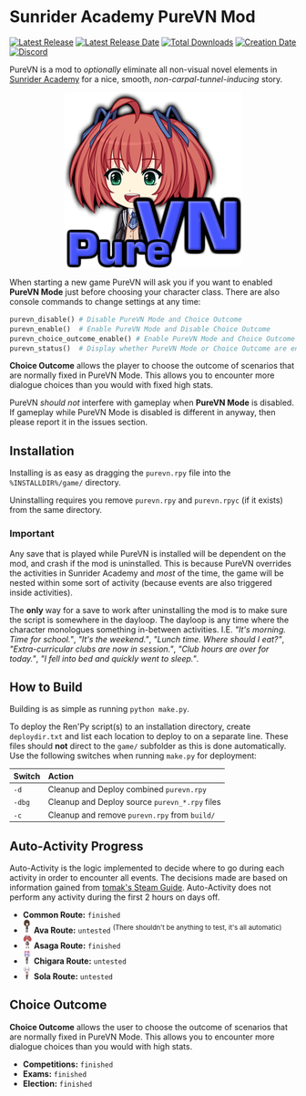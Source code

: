 # Sunrider Academy PureVN Mod

[![Latest Release](https://img.shields.io/github/release-pre/trigger-death/SunriderAcademyPureVN.svg?style=flat&label=version)](https://github.com/trigger-death/GrisaiaSpriteViewer/releases/latest)
[![Latest Release Date](https://img.shields.io/github/release-date-pre/trigger-death/SunriderAcademyPureVN.svg?style=flat&label=released)](https://github.com/trigger-death/SunriderAcademyPureVN/releases/latest)
[![Total Downloads](https://img.shields.io/github/downloads/trigger-death/SunriderAcademyPureVN/total.svg?style=flat)](https://github.com/trigger-death/SunriderAcademyPureVN/releases)
[![Creation Date](https://img.shields.io/badge/created-march%202019-A642FF.svg?style=flat)](https://github.com/trigger-death/SunriderAcademyPureVN/commit/26464c07eab6544c8f300f8ae2965e5acfa535f4)
[![Discord](https://img.shields.io/discord/436949335947870238.svg?style=flat&logo=discord&label=chat&colorB=7389DC&link=https://discord.gg/vB7jUbY)](https://discord.gg/vB7jUbY)

PureVN is a mod to *optionally* eliminate all non-visual novel elements in [Sunrider Academy](https://vndb.org/v16221/chars) for a nice, smooth, *non-carpal-tunnel-inducing* story.

<p align="center"><img alt="Sunrider Academy PureVN Mod Logo" src="preview/purevn_logo.png"></p>

When starting a new game PureVN will ask you if you want to enabled **PureVN Mode** just before choosing your character class. There are also console commands to change settings at any time:

```py
purevn_disable() # Disable PureVN Mode and Choice Outcome
purevn_enable()  # Enable PureVN Mode and Disable Choice Outcome
purevn_choice_outcome_enable() # Enable PureVN Mode and Choice Outcome
purevn_status()  # Display whether PureVN Mode or Choice Outcome are enabled
```

**Choice Outcome** allows the player to choose the outcome of scenarios that are normally fixed in PureVN Mode. This allows you to encounter more dialogue choices than you would with fixed high stats.

PureVN *should not* interfere with gameplay when **PureVN Mode** is disabled. If gameplay while PureVN Mode is disabled is different in anyway, then please report it in the issues section.

## Installation

Installing is as easy as dragging the `purevn.rpy` file into the `%INSTALLDIR%/game/` directory.

Uninstalling requires you remove `purevn.rpy` and `purevn.rpyc` (if it exists) from the same directory.

### Important

Any save that is played while PureVN is installed will be dependent on the mod, and crash if the mod is uninstalled. This is because PureVN overrides the activities in Sunrider Academy and *most* of the time, the game will be nested within some sort of activity (because events are also triggered inside activities).

The **only** way for a save to work after uninstalling the mod is to make sure the script is somewhere in the dayloop. The dayloop is any time where the character monologues something in-between activities. I.E. *"It's morning. Time for school."*, *"It's the weekend."*, *"Lunch time. Where should I eat?"*, *"Extra-curricular clubs are now in session."*, *"Club hours are over for today."*, *"I fell into bed and quickly went to sleep."*.

## How to Build

Building is as simple as running `python make.py`.

To deploy the Ren'Py script(s) to an installation directory, create `deploydir.txt` and list each location to deploy to on a separate line. These files should **not** direct to the `game/` subfolder as this is done automatically. Use the following switches when running `make.py` for deployment:

|Switch|Action|
|:--|:--|
|`-d`|Cleanup and Deploy combined `purevn.rpy`|
|`-dbg`|Cleanup and Deploy source `purevn_*.rpy` files|
|`-c`|Cleanup and remove `purevn.rpy` from `build/`|

## Auto-Activity Progress

Auto-Activity is the logic implemented to decide where to go during each activity in order to encounter all events. The decisions made are based on information gained from [tomak's Steam Guide](https://steamcommunity.com/sharedfiles/filedetails/?id=426915574). Auto-Activity does not perform any activity during the first 2 hours on days off.

* **Common Route:** `finished`
* ![Ava Arc](preview/ava_small_24.png) **Ava Route:** `untested` <sup>(There shouldn't be anything to test, it's all automatic)</sup>
* ![Asaga Arc](preview/asaga_small_24.png) **Asaga Route:** `finished`
* ![Chigara Arc](preview/chigara_small_24.png) **Chigara Route:** `untested`
* ![Sola Arc](preview/sola_small_24.png) **Sola Route:** `untested`

## Choice Outcome

**Choice Outcome** allows the user to choose the outcome of scenarios that are normally fixed in PureVN Mode. This allows you to encounter more dialogue choices than you would with high stats.

* **Competitions:** `finished`
* **Exams:** `finished`
* **Election:** `finished`